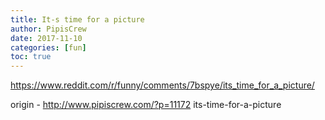 ```yaml
---
title: It-s time for a picture
author: PipisCrew
date: 2017-11-10
categories: [fun]
toc: true
---
```


https://www.reddit.com/r/funny/comments/7bspye/its_time_for_a_picture/

origin - http://www.pipiscrew.com/?p=11172 its-time-for-a-picture